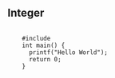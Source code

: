 <h2>Integer</h2>
<code>
	#include <stdio.h>
	int main() {
	  printf("Hello World");
	  return 0;
	}
</code>